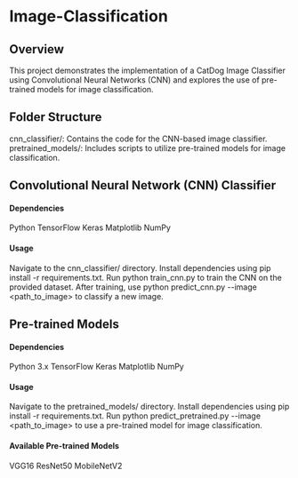 
# Image-Classification
## Overview
This project demonstrates the implementation of a CatDog Image Classifier using Convolutional Neural Networks (CNN) and explores the use of pre-trained models for image classification.

## Folder Structure
cnn_classifier/: Contains the code for the CNN-based image classifier.
pretrained_models/: Includes scripts to utilize pre-trained models for image classification.

## Convolutional Neural Network (CNN) Classifier
#### Dependencies
Python 
TensorFlow
Keras
Matplotlib
NumPy

#### Usage
Navigate to the cnn_classifier/ directory.
Install dependencies using pip install -r requirements.txt.
Run python train_cnn.py to train the CNN on the provided dataset.
After training, use python predict_cnn.py --image <path_to_image> to classify a new image.

## Pre-trained Models
#### Dependencies
Python 3.x
TensorFlow
Keras
Matplotlib
NumPy

#### Usage
Navigate to the pretrained_models/ directory.
Install dependencies using pip install -r requirements.txt.
Run python predict_pretrained.py --image <path_to_image> to use a pre-trained model for image classification.

#### Available Pre-trained Models
VGG16
ResNet50
MobileNetV2
